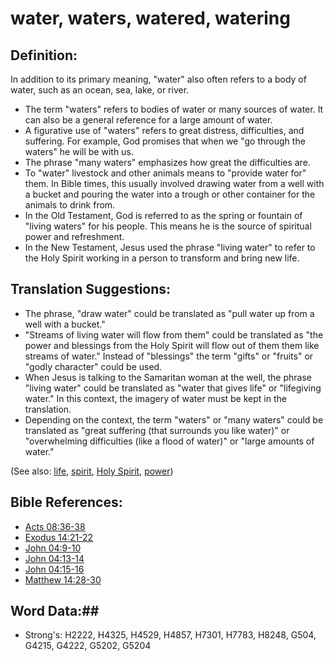 # water, waters, watered, watering #

## Definition: ##

In addition to its primary meaning, "water" also often refers to a body of water, such as an ocean, sea, lake, or river.

* The term "waters" refers to bodies of water or many sources of water. It can also be a general reference for a large amount of water.
* A figurative use of "waters" refers to great distress, difficulties, and suffering. For example, God promises that when we "go through the waters" he will be with us.
* The phrase "many waters" emphasizes how great the difficulties are.
* To "water" livestock and other animals means to "provide water for" them. In Bible times, this usually involved drawing water from a well with a bucket and pouring the water into a trough or other container for the animals to drink from.
* In the Old Testament, God is referred to as the spring or fountain of "living waters" for his people. This means he is the source of spiritual power and refreshment.
* In the New Testament, Jesus used the phrase "living water" to refer to the Holy Spirit working in a person to transform and bring new life.

## Translation Suggestions: ##

* The phrase, "draw water" could be translated as "pull water up from a well with a bucket."
* "Streams of living water will flow from them" could be translated as "the power and blessings from the Holy Spirit will flow out of them them like streams of water." Instead of "blessings" the term "gifts" or "fruits" or "godly character" could be used.
* When Jesus is talking to the Samaritan woman at the well, the phrase "living water" could be translated as "water that gives life" or "lifegiving water." In this context, the imagery of water must be kept in the translation.
* Depending on the context, the term "waters" or "many waters" could be translated as "great suffering (that surrounds you like water)" or "overwhelming difficulties (like a flood of water)" or "large amounts of water."

(See also: [life](../kt/life.md), [spirit](../kt/spirit.md), [Holy Spirit](../kt/holyspirit.md), [power](../kt/power.md))

## Bible References: ##

* [Acts 08:36-38](rc://en/tn/help/act/08/36)
* [Exodus 14:21-22](rc://en/tn/help/exo/14/21)
* [John 04:9-10](rc://en/tn/help/jhn/04/09)
* [John 04:13-14](rc://en/tn/help/jhn/04/13)
* [John 04:15-16](rc://en/tn/help/jhn/04/15)
* [Matthew 14:28-30](rc://en/tn/help/mat/14/28)

## Word Data:##

* Strong's: H2222, H4325, H4529, H4857, H7301, H7783, H8248, G504, G4215, G4222, G5202, G5204
